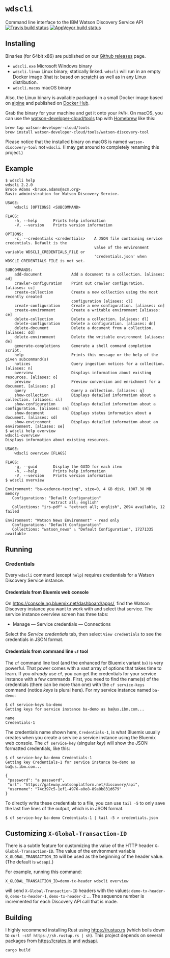 # `wdscli`
Command line interface to the IBM Watson Discovery Service API
[![Travis build status](https://travis-ci.org/bruceadams/wdscli.svg?branch=master)](https://travis-ci.org/bruceadams/wdscli)
[![AppVeyor build status](https://ci.appveyor.com/api/projects/status/4toqd1lqbrkwtj17/branch/master?svg=true)](https://ci.appveyor.com/project/bruceadams/wdscli)

## Installing
Binaries (for 64bit x86) are published on our
[Github releases](https://github.com/bruceadams/wdscli/releases) page.
- `wdscli.exe` Microsoft Windows binary
- `wdscli.linux` Linux binary; statically linked.
  `wdscli` will run in an empty Docker image
  (that is: based on [scratch](https://hub.docker.com/_/scratch/))
  as well as in any Linux distribution.
- `wdscli.macos` macOS binary

Also, the Linux binary is available packaged in a small
Docker image based on [alpine](https://hub.docker.com/_/alpine/)
and published on
[Docker Hub](https://hub.docker.com/r/bruceadams/wdscli/).

Grab the binary for your machine and get it onto your `PATH`.
On macOS, you can use the
[watson-developer-cloud/tools](https://github.com/watson-developer-cloud/homebrew-tools)
tap with [Homebrew](https://brew.sh) like this:
```
brew tap watson-developer-cloud/tools
brew install watson-developer-cloud/tools/watson-discovery-tool
```
Please notice that the installed binary on macOS is named `watson-discovery-tool` not `wdscli`. (I may get around to completely renaming this project.)

## Example
```
$ wdscli help
wdscli 2.2.0
Bruce Adams <bruce.adams@acm.org>
Basic administration for Watson Discovery Service.

USAGE:
    wdscli [OPTIONS] <SUBCOMMAND>

FLAGS:
    -h, --help       Prints help information
    -V, --version    Prints version information

OPTIONS:
    -c, --credentials <credentials>    A JSON file containing service credentials. Default is the
                                       value of the environment variable WDSCLI_CREDENTIALS_FILE or
                                       'credentials.json' when WDSCLI_CREDENTIALS_FILE is not set.

SUBCOMMANDS:
    add-document             Add a document to a collection. [aliases: ad]
    crawler-configuration    Print out crawler configuration. [aliases: cc]
    create-collection        Create a new collection using the most recently created
                             configuration [aliases: cl]
    create-configuration     Create a new configuration. [aliases: cn]
    create-environment       Create a writable environment [aliases: ce]
    delete-collection        Delete a collection. [aliases: dl]
    delete-configuration     Delete a configuration. [aliases: dn]
    delete-document          Delete a document from a collection. [aliases: dd]
    delete-environment       Delete the writable environment [aliases: de]
    generate-completions     Generate a shell command completion script.
    help                     Prints this message or the help of the given subcommand(s)
    notices                  Query ingestion notices for a collection. [aliases: n]
    overview                 Displays information about existing resources. [aliases: o]
    preview                  Preview conversion and enrichment for a document. [aliases: p]
    query                    Query a collection. [aliases: q]
    show-collection          Displays detailed information about a collection. [aliases: sl]
    show-configuration       Displays detailed information about a configuration. [aliases: sn]
    show-document            Displays status information about a document. [aliases: sd]
    show-environment         Displays detailed information about an environment. [aliases: se]
$ wdscli help overview
wdscli-overview
Displays information about existing resources.

USAGE:
    wdscli overview [FLAGS]

FLAGS:
    -g, --guid       Display the GUID for each item
    -h, --help       Prints help information
    -V, --version    Prints version information
$ wdscli overview

Environment: "ba-cadence-testing", size=0, 4 GB disk, 1007.38 MB memory
   Configurations: "Default Configuration"
                   "extract all; english"
   Collections: "irs-pdf" ↳ "extract all; english", 2094 available, 12 failed

Environment: "Watson News Environment" - read only
   Configurations: "Default Configuration"
   Collections: "watson_news" ↳ "Default Configuration", 17271335 available
```
## Running
### Credentials
Every `wdscli` command (except `help`) requires credentials for
a Watson Discovery Service instance.

#### Credentials from Bluemix web console

On https://console.ng.bluemix.net/dashboard/apps/, find the Watson Discovery
instance you want to work with and select that service. The service instance
overview screen has three tabs:
- Manage — Service credentials — Connections

Select the _Service credentials_ tab, then select `View credentials` to see the
credentials in JSON format.

#### Credentials from command line `cf` tool

The `cf` command line tool (and the enhanced for Bluemix variant `bx`) is very
powerful. That power comes with a vast array of options that takes time to
learn. If you _already_ use `cf`, you can get the credentials for your service
instance with a few commands. First, you need to find the name(s) of the
credentials (there can be more than one) with the `cf service-keys` command
(notice _keys_ is plural here). For my service instance named `ba-demo`:

```
$ cf service-keys ba-demo
Getting keys for service instance ba-demo as ba@us.ibm.com...

name
Credentials-1
```

The credentials name shown here, `Credentials-1`, is what Bluemix usually
creates when you create a service a service instance using the Bluemix web
console. The `cf service-key` (singular _key_) will show the JSON formatted
credentials, like this:

```
$ cf service-key ba-demo Credentials-1
Getting key Credentials-1 for service instance ba-demo as ba@us.ibm.com...

{
 "password": "a password",
 "url": "https://gateway.watsonplatform.net/discovery/api",
 "username": "74c397c5-1ef1-4976-a0e8-89a0b831d679"
}
```

To directly write these credentials to a file, you can use `tail -5` to
only save the last five lines of the output, which is in JSON format.
```
$ cf service-key ba-demo Credentials-1 | tail -5 > credentials.json
```

## Customizing `X-Global-Transaction-ID`

There is a subtle feature for customizing the value of the HTTP header
`X-Global-Transaction-ID`. The value of the environment variable
`X_GLOBAL_TRANSACTION_ID` will be used as the beginning of the header value.
(The default is `wdsapi`.)

For example, running this command:

    X_GLOBAL_TRANSACTION_ID=demo-tx-header wdscli overview

will send `X-Global-Transaction-ID` headers with the values: `demo-tx-header-0`,
`demo-tx-header-1`, `demo-tx-header-2` … The sequence number is incremented for
each Discovery API call that is made.

## Building
I highly recommend installing Rust using https://rustup.rs
(which boils down to `curl -sSf https://sh.rustup.rs | sh`).
This project depends on several packages from https://crates.io
and [wdsapi](https://github.com/bruceadams/wdsapi).

`cargo build`
